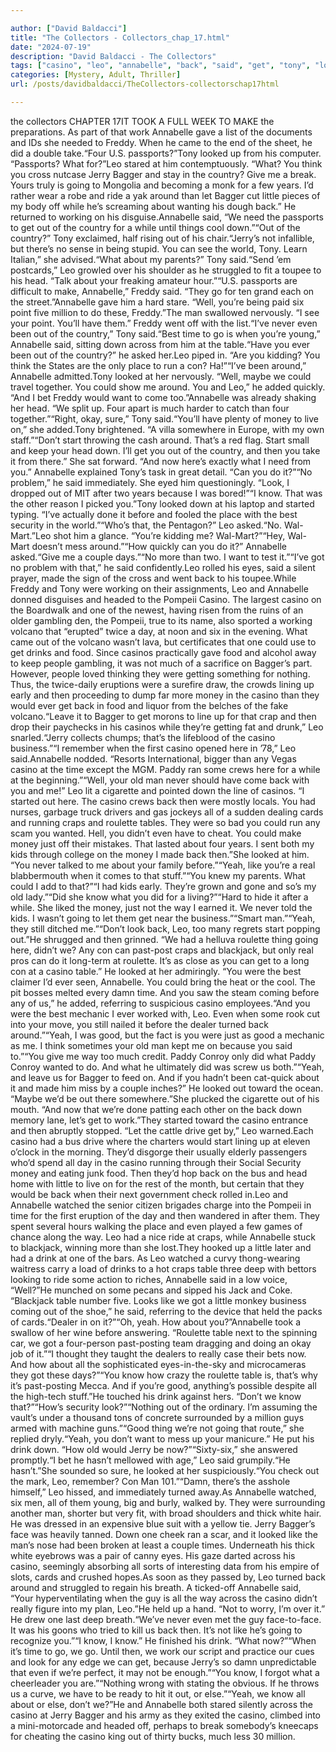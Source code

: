 ```yaml
---

author: ["David Baldacci"]
title: "The Collectors - Collectors_chap_17.html"
date: "2024-07-19"
description: "David Baldacci - The Collectors"
tags: ["casino", "leo", "annabelle", "back", "said", "get", "tony", "looked", "jerry", "bagger", "could", "know", "yeah", "country", "man", "even", "time", "money", "drink", "freddy", "going", "around", "never", "would", "look"]
categories: [Mystery, Adult, Thriller]
url: /posts/davidbaldacci/TheCollectors-collectorschap17html

---
```


the collectors
CHAPTER 17IT TOOK A FULL WEEK TO MAKE the preparations. As part of that work Annabelle gave a list of the documents and IDs she needed to Freddy. When he came to the end of the sheet, he did a double take.“Four U.S. passports?”Tony looked up from his computer. “Passports? What for?”Leo stared at him contemptuously. “What? You think you cross nutcase Jerry Bagger and stay in the country? Give me a break. Yours truly is going to Mongolia and becoming a monk for a few years. I’d rather wear a robe and ride a yak around than let Bagger cut little pieces of my body off while he’s screaming about wanting his dough back.” He returned to working on his disguise.Annabelle said, “We need the passports to get out of the country for a while until things cool down.”“Out of the country?” Tony exclaimed, half rising out of his chair.“Jerry’s not infallible, but there’s no sense in being stupid. You can see the world, Tony. Learn Italian,” she advised.“What about my parents?” Tony said.“Send ’em postcards,” Leo growled over his shoulder as he struggled to fit a toupee to his head. “Talk about your freaking amateur hour.”“U.S. passports are difficult to make, Annabelle,” Freddy said. “They go for ten grand each on the street.”Annabelle gave him a hard stare. “Well, you’re being paid six point five million to do these, Freddy.”The man swallowed nervously. “I see your point. You’ll have them.” Freddy went off with the list.“I’ve never even been out of the country,” Tony said.“Best time to go is when you’re young,” Annabelle said, sitting down across from him at the table.“Have you ever been out of the country?” he asked her.Leo piped in. “Are you kidding? You think the States are the only place to run a con? Ha!”“I’ve been around,” Annabelle admitted.Tony looked at her nervously. “Well, maybe we could travel together. You could show me around. You and Leo,” he added quickly. “And I bet Freddy would want to come too.”Annabelle was already shaking her head. “We split up. Four apart is much harder to catch than four together.”“Right, okay, sure,” Tony said.“You’ll have plenty of money to live on,” she added.Tony brightened. “A villa somewhere in Europe, with my own staff.”“Don’t start throwing the cash around. That’s a red flag. Start small and keep your head down. I’ll get you out of the country, and then you take it from there.” She sat forward. “And now here’s exactly what I need from you.” Annabelle explained Tony’s task in great detail. “Can you do it?”“No problem,” he said immediately. She eyed him questioningly. “Look, I dropped out of MIT after two years because I was bored!”“I know. That was the other reason I picked you.”Tony looked down at his laptop and started typing. “I’ve actually done it before and fooled the place with the best security in the world.”“Who’s that, the Pentagon?” Leo asked.“No. Wal-Mart.”Leo shot him a glance. “You’re kidding me? Wal-Mart?”“Hey, Wal-Mart doesn’t mess around.”“How quickly can you do it?” Annabelle asked.“Give me a couple days.”“No more than two. I want to test it.”“I’ve got no problem with that,” he said confidently.Leo rolled his eyes, said a silent prayer, made the sign of the cross and went back to his toupee.While Freddy and Tony were working on their assignments, Leo and Annabelle donned disguises and headed to the Pompeii Casino. The largest casino on the Boardwalk and one of the newest, having risen from the ruins of an older gambling den, the Pompeii, true to its name, also sported a working volcano that “erupted” twice a day, at noon and six in the evening. What came out of the volcano wasn’t lava, but certificates that one could use to get drinks and food. Since casinos practically gave food and alcohol away to keep people gambling, it was not much of a sacrifice on Bagger’s part. However, people loved thinking they were getting something for nothing. Thus, the twice-daily eruptions were a surefire draw, the crowds lining up early and then proceeding to dump far more money in the casino than they would ever get back in food and liquor from the belches of the fake volcano.“Leave it to Bagger to get morons to line up for that crap and then drop their paychecks in his casinos while they’re getting fat and drunk,” Leo snarled.“Jerry collects chumps; that’s the lifeblood of the casino business.”“I remember when the first casino opened here in ’78,” Leo said.Annabelle nodded. “Resorts International, bigger than any Vegas casino at the time except the MGM. Paddy ran some crews here for a while at the beginning.”“Well, your old man never should have come back with you and me!” Leo lit a cigarette and pointed down the line of casinos. “I started out here. The casino crews back then were mostly locals. You had nurses, garbage truck drivers and gas jockeys all of a sudden dealing cards and running craps and roulette tables. They were so bad you could run any scam you wanted. Hell, you didn’t even have to cheat. You could make money just off their mistakes. That lasted about four years. I sent both my kids through college on the money I made back then.”She looked at him. “You never talked to me about your family before.”“Yeah, like you’re a real blabbermouth when it comes to that stuff.”“You knew my parents. What could I add to that?”“I had kids early. They’re grown and gone and so’s my old lady.”“Did she know what you did for a living?”“Hard to hide it after a while. She liked the money, just not the way I earned it. We never told the kids. I wasn’t going to let them get near the business.”“Smart man.”“Yeah, they still ditched me.”“Don’t look back, Leo, too many regrets start popping out.”He shrugged and then grinned. “We had a helluva roulette thing going here, didn’t we? Any con can past-post craps and blackjack, but only real pros can do it long-term at roulette. It’s as close as you can get to a long con at a casino table.” He looked at her admiringly. “You were the best claimer I’d ever seen, Annabelle. You could bring the heat or the cool. The pit bosses melted every damn time. And you saw the steam coming before any of us,” he added, referring to suspicious casino employees.“And you were the best mechanic I ever worked with, Leo. Even when some rook cut into your move, you still nailed it before the dealer turned back around.”“Yeah, I was good, but the fact is you were just as good a mechanic as me. I think sometimes your old man kept me on because you said to.”“You give me way too much credit. Paddy Conroy only did what Paddy Conroy wanted to do. And what he ultimately did was screw us both.”“Yeah, and leave us for Bagger to feed on. And if you hadn’t been cat-quick about it and made him miss by a couple inches?” He looked out toward the ocean. “Maybe we’d be out there somewhere.”She plucked the cigarette out of his mouth. “And now that we’re done patting each other on the back down memory lane, let’s get to work.”They started toward the casino entrance and then abruptly stopped. “Let the cattle drive get by,” Leo warned.Each casino had a bus drive where the charters would start lining up at eleven o’clock in the morning. They’d disgorge their usually elderly passengers who’d spend all day in the casino running through their Social Security money and eating junk food. Then they’d hop back on the bus and head home with little to live on for the rest of the month, but certain that they would be back when their next government check rolled in.Leo and Annabelle watched the senior citizen brigades charge into the Pompeii in time for the first eruption of the day and then wandered in after them. They spent several hours walking the place and even played a few games of chance along the way. Leo had a nice ride at craps, while Annabelle stuck to blackjack, winning more than she lost.They hooked up a little later and had a drink at one of the bars. As Leo watched a curvy thong-wearing waitress carry a load of drinks to a hot craps table three deep with bettors looking to ride some action to riches, Annabelle said in a low voice, “Well?”He munched on some pecans and sipped his Jack and Coke. “Blackjack table number five. Looks like we got a little monkey business coming out of the shoe,” he said, referring to the device that held the packs of cards.“Dealer in on it?”“Oh, yeah. How about you?”Annabelle took a swallow of her wine before answering. “Roulette table next to the spinning car, we got a four-person past-posting team dragging and doing an okay job of it.”“I thought they taught the dealers to really case their bets now. And how about all the sophisticated eyes-in-the-sky and microcameras they got these days?”“You know how crazy the roulette table is, that’s why it’s past-posting Mecca. And if you’re good, anything’s possible despite all the high-tech stuff.”He touched his drink against hers. “Don’t we know that?”“How’s security look?”“Nothing out of the ordinary. I’m assuming the vault’s under a thousand tons of concrete surrounded by a million guys armed with machine guns.”“Good thing we’re not going that route,” she replied dryly.“Yeah, you don’t want to mess up your manicure.” He put his drink down. “How old would Jerry be now?”“Sixty-six,” she answered promptly.“I bet he hasn’t mellowed with age,” Leo said grumpily.“He hasn’t.”She sounded so sure, he looked at her suspiciously.“You check out the mark, Leo, remember? Con Man 101.”“Damn, there’s the asshole himself,” Leo hissed, and immediately turned away.As Annabelle watched, six men, all of them young, big and burly, walked by. They were surrounding another man, shorter but very fit, with broad shoulders and thick white hair. He was dressed in an expensive blue suit with a yellow tie. Jerry Bagger’s face was heavily tanned. Down one cheek ran a scar, and it looked like the man’s nose had been broken at least a couple times. Underneath his thick white eyebrows was a pair of canny eyes. His gaze darted across his casino, seemingly absorbing all sorts of interesting data from his empire of slots, cards and crushed hopes.As soon as they passed by, Leo turned back around and struggled to regain his breath. A ticked-off Annabelle said, “Your hyperventilating when the guy is all the way across the casino didn’t really figure into my plan, Leo.”He held up a hand. “Not to worry, I’m over it.” He drew one last deep breath.“We’ve never even met the guy face-to-face. It was his goons who tried to kill us back then. It’s not like he’s going to recognize you.”“I know, I know.” He finished his drink. “What now?”“When it’s time to go, we go. Until then, we work our script and practice our cues and look for any edge we can get, because Jerry’s so damn unpredictable that even if we’re perfect, it may not be enough.”“You know, I forgot what a cheerleader you are.”“Nothing wrong with stating the obvious. If he throws us a curve, we have to be ready to hit it out, or else.”“Yeah, we know all about or else, don’t we?”He and Annabelle both stared silently across the casino at Jerry Bagger and his army as they exited the casino, climbed into a mini-motorcade and headed off, perhaps to break somebody’s kneecaps for cheating the casino king out of thirty bucks, much less 30 million.